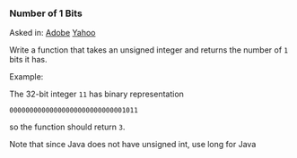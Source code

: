### Number of 1 Bits

Asked in: [Adobe](#) [Yahoo](#)

Write a function that takes an unsigned integer and returns the number of `1` bits it has.

Example:

The 32-bit integer `11` has binary representation
```
00000000000000000000000000001011
```
so the function should return `3`.

Note that since Java does not have unsigned int, use long for Java